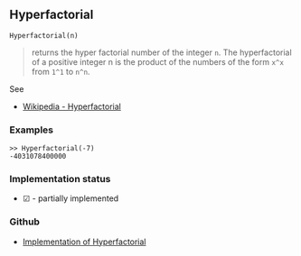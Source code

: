 ## Hyperfactorial

```
Hyperfactorial(n)
```

> returns the hyper factorial number of the integer `n`. The hyperfactorial of a positive integer n is the product of the numbers of the form `x^x` from `1^1` to `n^n`.

See 
* [Wikipedia - Hyperfactorial](https://en.wikipedia.org/wiki/Hyperfactorial)

### Examples

```
>> Hyperfactorial(-7) 
-4031078400000
```

### Implementation status

* &#x2611; - partially implemented

### Github

* [Implementation of Hyperfactorial](https://github.com/axkr/symja_android_library/blob/master/symja_android_library/matheclipse-core/src/main/java/org/matheclipse/core/builtin/NumberTheory.java#L3285) 
